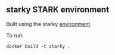 ## starky STARK environment

Built using the starky [environment](https://github.com/mir-protocol/plonky2/tree/main/starky)

To run:
```
docker build -t starky .
```